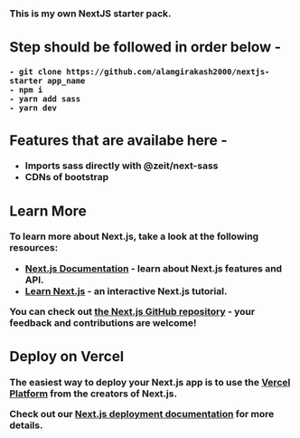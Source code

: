 <h3> This is my own <sb>NextJS</b> starter pack.

## Step should be followed in order below -
    - git clone https://github.com/alamgirakash2000/nextjs-starter app_name
    - npm i
    - yarn add sass
    - yarn dev
  

## Features that are availabe here -
   - Imports sass directly with @zeit/next-sass
   - CDNs of bootstrap

## Learn More

To learn more about Next.js, take a look at the following resources:

- [Next.js Documentation](https://nextjs.org/docs) - learn about Next.js features and API.
- [Learn Next.js](https://nextjs.org/learn) - an interactive Next.js tutorial.

You can check out [the Next.js GitHub repository](https://github.com/vercel/next.js/) - your feedback and contributions are welcome!

## Deploy on Vercel

The easiest way to deploy your Next.js app is to use the [Vercel Platform](https://vercel.com/import?utm_medium=default-template&filter=next.js&utm_source=create-next-app&utm_campaign=create-next-app-readme) from the creators of Next.js.

Check out our [Next.js deployment documentation](https://nextjs.org/docs/deployment) for more details.
